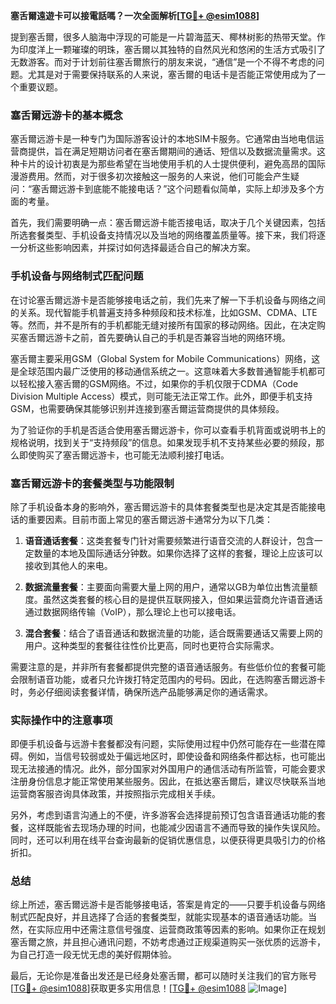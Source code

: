 **塞舌爾遠遊卡可以接電話嗎？一次全面解析[[TG💪+ @esim1088](https://t.me/s/esim1088)]**

提到塞舌爾，很多人脑海中浮现的可能是一片碧海蓝天、椰林树影的热带天堂。作为印度洋上一颗璀璨的明珠，塞舌爾以其独特的自然风光和悠闲的生活方式吸引了无数游客。而对于计划前往塞舌爾旅行的朋友来说，“通信”是一个不得不考虑的问题。尤其是对于需要保持联系的人来说，塞舌爾的电话卡是否能正常使用成为了一个重要议题。

### 塞舌爾远游卡的基本概念

塞舌爾远游卡是一种专门为国际游客设计的本地SIM卡服务。它通常由当地电信运营商提供，旨在满足短期访问者在塞舌爾期间的通话、短信以及数据流量需求。这种卡片的设计初衷是为那些希望在当地使用手机的人士提供便利，避免高昂的国际漫游费用。然而，对于很多初次接触这一服务的人来说，他们可能会产生疑问：“塞舌爾远游卡到底能不能接电话？”这个问题看似简单，实际上却涉及多个方面的考量。

首先，我们需要明确一点：塞舌爾远游卡能否接电话，取决于几个关键因素，包括所选套餐类型、手机设备支持情况以及当地的网络覆盖质量等。接下来，我们将逐一分析这些影响因素，并探讨如何选择最适合自己的解决方案。

### 手机设备与网络制式匹配问题

在讨论塞舌爾远游卡是否能够接电话之前，我们先来了解一下手机设备与网络之间的关系。现代智能手机普遍支持多种频段和技术标准，比如GSM、CDMA、LTE等。然而，并不是所有的手机都能无缝对接所有国家的移动网络。因此，在决定购买塞舌爾远游卡之前，首先要确认自己的手机是否兼容当地的网络环境。

塞舌爾主要采用GSM（Global System for Mobile Communications）网络，这是全球范围内最广泛使用的移动通信系统之一。这意味着大多数普通智能手机都可以轻松接入塞舌爾的GSM网络。不过，如果你的手机仅限于CDMA（Code Division Multiple Access）模式，则可能无法正常工作。此外，即便手机支持GSM，也需要确保其能够识别并连接到塞舌爾运营商提供的具体频段。

为了验证你的手机是否适合使用塞舌爾远游卡，你可以查看手机背面或说明书上的规格说明，找到关于“支持频段”的信息。如果发现手机不支持某些必要的频段，那么即使购买了塞舌爾远游卡，也可能无法顺利接打电话。

### 塞舌爾远游卡的套餐类型与功能限制

除了手机设备本身的影响外，塞舌爾远游卡的具体套餐类型也是决定其是否能接电话的重要因素。目前市面上常见的塞舌爾远游卡通常分为以下几类：

1. **语音通话套餐**：这类套餐专门针对需要频繁进行语音交流的人群设计，包含一定数量的本地及国际通话分钟数。如果你选择了这样的套餐，理论上应该可以接收到其他人的来电。
   
2. **数据流量套餐**：主要面向需要大量上网的用户，通常以GB为单位出售流量额度。虽然这类套餐的核心目的是提供互联网接入，但如果运营商允许语音通话通过数据网络传输（VoIP），那么理论上也可以接电话。

3. **混合套餐**：结合了语音通话和数据流量的功能，适合既需要通话又需要上网的用户。这种类型的套餐往往性价比更高，同时也更符合实际需求。

需要注意的是，并非所有套餐都提供完整的语音通话服务。有些低价位的套餐可能会限制语音功能，或者只允许拨打特定范围内的号码。因此，在选购塞舌爾远游卡时，务必仔细阅读套餐详情，确保所选产品能够满足你的通话需求。

### 实际操作中的注意事项

即便手机设备与远游卡套餐都没有问题，实际使用过程中仍然可能存在一些潜在障碍。例如，当信号较弱或处于偏远地区时，即使设备和网络条件都达标，也可能出现无法接通的情况。此外，部分国家对外国用户的通信活动有所监管，可能会要求注册身份信息才能正常使用某些服务。因此，在抵达塞舌爾后，建议尽快联系当地运营商客服咨询具体政策，并按照指示完成相关手续。

另外，考虑到语言沟通上的不便，许多游客会选择提前预订包含语音通话功能的套餐，这样既能省去现场办理的时间，也能减少因语言不通而导致的操作失误风险。同时，还可以利用在线平台查询最新的促销优惠信息，以便获得更具吸引力的价格折扣。

### 总结

综上所述，塞舌爾远游卡是否能够接电话，答案是肯定的——只要手机设备与网络制式匹配良好，并且选择了合适的套餐类型，就能实现基本的语音通话功能。当然，在实际应用中还需注意信号强度、运营商政策等因素的影响。如果你正在规划塞舌爾之旅，并且担心通讯问题，不妨考虑通过正规渠道购买一张优质的远游卡，为自己打造一段无忧无虑的美好假期体验。

最后，无论你是准备出发还是已经身处塞舌爾，都可以随时关注我们的官方账号[[TG💪+ @esim1088](https://t.me/s/esim1088)]获取更多实用信息！[[TG💪+ @esim1088](https://t.me/s/esim1088) ![Image](https://i.postimg.cc/4NQfJmqS/Snipaste-2025-05-13-00-14-12.png)]